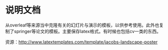 # 说明文档

从overleaf等来源当中克隆有关的幻灯片与演示的模板，以供参考使用。此外也复制了springer等论文的模板。主要保存latex格式。有时候也包括cv一类的东西。

资源：http://www.latextemplates.com/template/jacobs-landscape-poster
